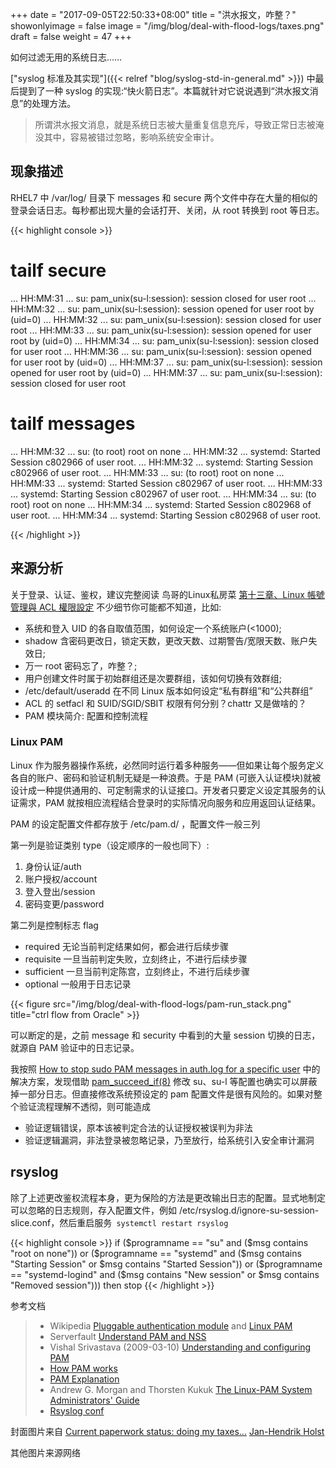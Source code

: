 +++
date = "2017-09-05T22:50:33+08:00"
title = "洪水报文，咋整？"
showonlyimage = false
image = "/img/blog/deal-with-flood-logs/taxes.png"
draft = false
weight = 47
+++

如何过滤无用的系统日志……
<!--more-->

["syslog 标准及其实现"]({{< relref "blog/syslog-std-in-general.md" >}}) 中最后提到了一种 syslog 的实现:“快火箭日志”。本篇就针对它说说遇到“洪水报文消息”的处理方法。

> 所谓洪水报文消息，就是系统日志被大量重复信息充斥，导致正常日志被淹没其中，容易被错过忽略，影响系统安全审计。

## 现象描述

RHEL7 中 /var/log/ 目录下 messages 和 secure 两个文件中存在大量的相似的登录会话日志。每秒都出现大量的会话打开、关闭，从 root 转换到 root 等日志。

{{< highlight console >}}
# tailf secure
... HH:MM:31 ... su: pam_unix(su-l:session): session closed for user root
... HH:MM:32 ... su: pam_unix(su-l:session): session opened for user root by (uid=0)
... HH:MM:32 ... su: pam_unix(su-l:session): session closed for user root
... HH:MM:33 ... su: pam_unix(su-l:session): session opened for user root by (uid=0)
... HH:MM:34 ... su: pam_unix(su-l:session): session closed for user root
... HH:MM:36 ... su: pam_unix(su-l:session): session opened for user root by (uid=0)
... HH:MM:37 ... su: pam_unix(su-l:session): session opened for user root by (uid=0)
... HH:MM:37 ... su: pam_unix(su-l:session): session closed for user root

# tailf messages
... HH:MM:32 ... su: (to root) root on none
... HH:MM:32 ... systemd: Started Session c802966 of user root.
... HH:MM:32 ... systemd: Starting Session c802966 of user root.
... HH:MM:33 ... su: (to root) root on none
... HH:MM:33 ... systemd: Started Session c802967 of user root.
... HH:MM:33 ... systemd: Starting Session c802967 of user root.
... HH:MM:34 ... su: (to root) root on none
... HH:MM:34 ... systemd: Started Session c802968 of user root.
... HH:MM:34 ... systemd: Starting Session c802968 of user root.

{{< /highlight >}}

## 来源分析

关于登录、认证、鉴权，建议完整阅读 鸟哥的Linux私房菜 [第十三章、Linux 帳號管理與 ACL 權限設定](http://linux.vbird.org/linux_basic/0410accountmanager.php#) 不少细节你可能都不知道，比如:

- 系统和登入 UID 的各自取值范围，如何设定一个系统账户(<1000);
- shadow 含密码更改日，锁定天数，更改天数、过期警告/宽限天数、账户失效日;
- 万一 root 密码忘了，咋整？;
- 用户创建文件时属于初始群组还是次要群组，该如何切换有效群组;
- /etc/default/useradd 在不同 Linux 版本如何设定“私有群组”和“公共群组”
- ACL 的 setfacl 和 SUID/SGID/SBIT 权限有何分别？chattr 又是做啥的？
- PAM 模块简介: 配置和控制流程

### Linux PAM

Linux 作为服务器操作系统，必然同时运行着多种服务——但如果让每个服务定义各自的账户、密码和验证机制无疑是一种浪费。于是 PAM (可嵌入认证模块)就被设计成一种提供通用的、可定制需求的认证接口。开发者只要定义设定其服务的认证需求，PAM 就按相应流程结合登录时的实际情况向服务和应用返回认证结果。

PAM 的设定配置文件都存放于 /etc/pam.d/ ，配置文件一般三列

第一列是验证类别 type（设定顺序的一般也同下）:

1. 身份认证/auth
2. 账户授权/account
3. 登入登出/session
4. 密码变更/password

第二列是控制标志 flag

- required 无论当前判定结果如何，都会进行后续步骤
- requisite 一旦当前判定失败，立刻终止，不进行后续步骤
- sufficient 一旦当前判定陈宫，立刻终止，不进行后续步骤
- optional 一般用于日志记录

{{< figure src="/img/blog/deal-with-flood-logs/pam-run_stack.png" title="ctrl flow from Oracle" >}}

可以断定的是，之前 message 和 security 中看到的大量 session 切换的日志，就源自 PAM 验证中的日志记录。

我按照 [How to stop sudo PAM messages in auth.log for a specific user](https://unix.stackexchange.com/a/224444) 中的解决方案，发现借助 [pam_succeed_if(8)](https://linux.die.net/man/8/pam_succeed_if) 修改 su、su-l 等配置也确实可以屏蔽掉一部分日志。但直接修改系统预设定的 pam 配置文件是很有风险的。如果对整个验证流程理解不透彻，则可能造成

- 验证逻辑错误，原本该被判定合法的认证授权被误判为非法
- 验证逻辑漏洞，非法登录被忽略记录，乃至放行，给系统引入安全审计漏洞

## rsyslog

除了上述更改鉴权流程本身，更为保险的方法是更改输出日志的配置。显式地制定可以忽略的日志规则，存入配置文件，例如 /etc/rsyslog.d/ignore-su-session-slice.conf，然后重启服务``` systemctl restart rsyslog```

{{< highlight console >}}
if ($programname == "su" and ($msg contains "root on none"))
  or ($programname == "systemd"
      and ($msg contains "Starting Session"
           or $msg contains "Started Session"))
  or ($programname == "systemd-logind"
      and ($msg contains "New session"
           or $msg contains "Removed session")))
then stop
{{< /highlight >}}

参考文档

> - Wikipedia [Pluggable authentication module](https://en.wikipedia.org/wiki/Pluggable_authentication_module) and [Linux PAM](https://en.wikipedia.org/wiki/Linux_PAM)
> - Serverfault [Understand PAM and NSS](https://serverfault.com/a/538503)
> - Vishal Srivastava (2009-03-10) [Understanding and configuring PAM](https://www.ibm.com/developerworks/library/l-pam/index.html)
> - [How PAM works](http://www.tuxradar.com/content/how-pam-works)
> - [PAM Explanation](http://pig.made-it.com/pam.html)
> - Andrew G. Morgan and Thorsten Kukuk [The Linux-PAM System Administrators' Guide](http://www.linux-pam.org/Linux-PAM-html/Linux-PAM_SAG.html)
> - [Rsyslog conf](http://www.rsyslog.com/doc/v8-stable/configuration/index.html)

封面图片来自 [Current paperwork status: doing my taxes…](https://dribbble.com/shots/2082740-Current-paperwork-status-doing-my-taxes) <a href="https://dribbble.com/jan-hendrikholst"><i class="fa fa-dribbble" aria-hidden="true"></i> Jan-Hendrik Holst</a>  

其他图片来源网络
